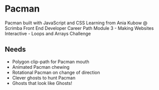 # Pacman
Pacman built with JavaScript and CSS
Learning from Ania Kubow @ Scrimba
Front End Developer Career Path Module 3 - Making Websites Interactive - Loops and Arrays Challenge

## Needs
- Polygon clip-path for Pacman mouth
- Animated Pacman chewing
- Rotational Pacman on change of direction
- Clever ghosts to hunt Pacman
- Ghosts that look like Ghosts!
